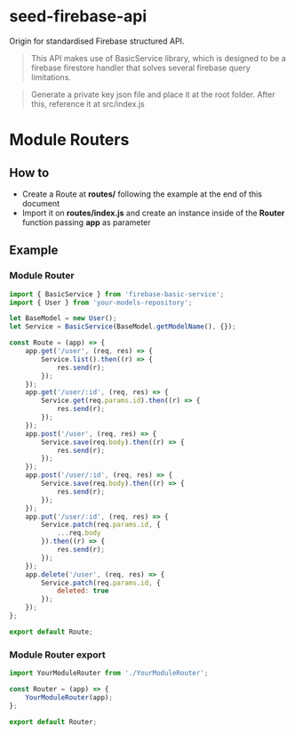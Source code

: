 # seed-firebase-api

Origin for standardised Firebase structured API.

> This API makes use of BasicService library, which is designed to be a firebase firestore handler that solves several firebase query limitations.

> Generate a private key json file and place it at the root folder. After this, reference it at src/index.js

# Module Routers

## How to

-   Create a Route at **routes/** following the example at the end of this document
-   Import it on **routes/index.js** and create an instance inside of the **Router** function passing **app** as parameter

## Example

### Module Router

```js
import { BasicService } from 'firebase-basic-service';
import { User } from 'your-models-repository';

let BaseModel = new User();
let Service = BasicService(BaseModel.getModelName(), {});

const Route = (app) => {
	app.get('/user', (req, res) => {
		Service.list().then((r) => {
			res.send(r);
		});
	});
	app.get('/user/:id', (req, res) => {
		Service.get(req.params.id).then((r) => {
			res.send(r);
		});
	});
	app.post('/user', (req, res) => {
		Service.save(req.body).then((r) => {
			res.send(r);
		});
	});
	app.post('/user/:id', (req, res) => {
		Service.save(req.body).then((r) => {
			res.send(r);
		});
	});
	app.put('/user/:id', (req, res) => {
		Service.patch(req.params.id, {
			...req.body
		}).then((r) => {
			res.send(r);
		});
	});
	app.delete('/user', (req, res) => {
		Service.patch(req.params.id, {
			deleted: true
		});
	});
};

export default Route;
```

### Module Router export

```js
import YourModuleRouter from './YourModuleRouter';

const Router = (app) => {
	YourModuleRouter(app);
};

export default Router;
```
